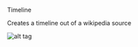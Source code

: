 Timeline

Creates a timeline out of a wikipedia source


![alt tag](https://raw.github.com/agnusmaximus/Timeline/master/picture.png)
